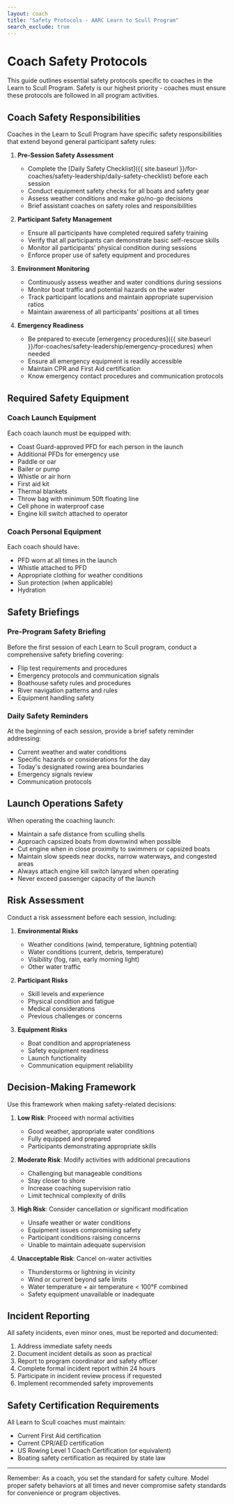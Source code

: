 ```yaml
---
layout: coach
title: "Safety Protocols - AARC Learn to Scull Program"
search_exclude: true
---
```


# Coach Safety Protocols

This guide outlines essential safety protocols specific to coaches in the Learn to Scull Program. Safety is our highest priority - coaches must ensure these protocols are followed in all program activities.

## Coach Safety Responsibilities

Coaches in the Learn to Scull Program have specific safety responsibilities that extend beyond general participant safety rules:

1. **Pre-Session Safety Assessment**
   - Complete the [Daily Safety Checklist]({{ site.baseurl }}/for-coaches/safety-leadership/daily-safety-checklist) before each session
   - Conduct equipment safety checks for all boats and safety gear
   - Assess weather conditions and make go/no-go decisions
   - Brief assistant coaches on safety roles and responsibilities

2. **Participant Safety Management**
   - Ensure all participants have completed required safety training
   - Verify that all participants can demonstrate basic self-rescue skills
   - Monitor all participants' physical condition during sessions
   - Enforce proper use of safety equipment and procedures

3. **Environment Monitoring**
   - Continuously assess weather and water conditions during sessions
   - Monitor boat traffic and potential hazards on the water
   - Track participant locations and maintain appropriate supervision ratios
   - Maintain awareness of all participants' positions at all times

4. **Emergency Readiness**
   - Be prepared to execute [emergency procedures]({{ site.baseurl }}/for-coaches/safety-leadership/emergency-procedures) when needed
   - Ensure all emergency equipment is readily accessible
   - Maintain CPR and First Aid certification
   - Know emergency contact procedures and communication protocols

## Required Safety Equipment

### Coach Launch Equipment
Each coach launch must be equipped with:

- Coast Guard-approved PFD for each person in the launch
- Additional PFDs for emergency use
- Paddle or oar
- Bailer or pump
- Whistle or air horn
- First aid kit
- Thermal blankets
- Throw bag with minimum 50ft floating line
- Cell phone in waterproof case
- Engine kill switch attached to operator

### Coach Personal Equipment
Each coach should have:

- PFD worn at all times in the launch
- Whistle attached to PFD
- Appropriate clothing for weather conditions
- Sun protection (when applicable)
- Hydration

## Safety Briefings

### Pre-Program Safety Briefing
Before the first session of each Learn to Scull program, conduct a comprehensive safety briefing covering:

- Flip test requirements and procedures
- Emergency protocols and communication signals
- Boathouse safety rules and procedures
- River navigation patterns and rules
- Equipment handling safety

### Daily Safety Reminders
At the beginning of each session, provide a brief safety reminder addressing:

- Current weather and water conditions
- Specific hazards or considerations for the day
- Today's designated rowing area boundaries
- Emergency signals review
- Communication protocols

## Launch Operations Safety

When operating the coaching launch:

- Maintain a safe distance from sculling shells
- Approach capsized boats from downwind when possible
- Cut engine when in close proximity to swimmers or capsized boats
- Maintain slow speeds near docks, narrow waterways, and congested areas
- Always attach engine kill switch lanyard when operating
- Never exceed passenger capacity of the launch

## Risk Assessment

Conduct a risk assessment before each session, including:

1. **Environmental Risks**
   - Weather conditions (wind, temperature, lightning potential)
   - Water conditions (current, debris, temperature)
   - Visibility (fog, rain, early morning light)
   - Other water traffic

2. **Participant Risks**
   - Skill levels and experience
   - Physical condition and fatigue
   - Medical considerations
   - Previous challenges or concerns

3. **Equipment Risks**
   - Boat condition and appropriateness
   - Safety equipment readiness
   - Launch functionality
   - Communication equipment reliability

## Decision-Making Framework

Use this framework when making safety-related decisions:

1. **Low Risk**: Proceed with normal activities
   - Good weather, appropriate water conditions
   - Fully equipped and prepared
   - Participants demonstrating appropriate skills

2. **Moderate Risk**: Modify activities with additional precautions
   - Challenging but manageable conditions
   - Stay closer to shore
   - Increase coaching supervision ratio
   - Limit technical complexity of drills

3. **High Risk**: Consider cancellation or significant modification
   - Unsafe weather or water conditions
   - Equipment issues compromising safety
   - Participant conditions raising concerns
   - Unable to maintain adequate supervision

4. **Unacceptable Risk**: Cancel on-water activities
   - Thunderstorms or lightning in vicinity
   - Wind or current beyond safe limits
   - Water temperature + air temperature < 100°F combined
   - Safety equipment unavailable or inadequate

## Incident Reporting

All safety incidents, even minor ones, must be reported and documented:

1. Address immediate safety needs
2. Document incident details as soon as practical
3. Report to program coordinator and safety officer
4. Complete formal incident report within 24 hours
5. Participate in incident review process if requested
6. Implement recommended safety improvements

## Safety Certification Requirements

All Learn to Scull coaches must maintain:
- Current First Aid certification
- Current CPR/AED certification
- US Rowing Level 1 Coach Certification (or equivalent)
- Boating safety certification as required by state law

---

Remember: As a coach, you set the standard for safety culture. Model proper safety behaviors at all times and never compromise safety standards for convenience or program objectives.
